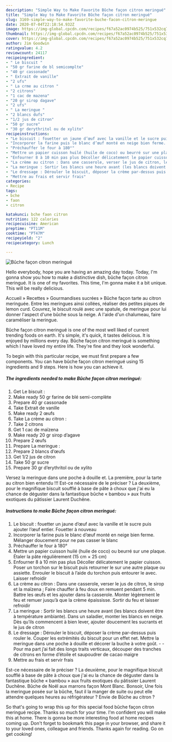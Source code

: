 ```yaml
---
description: "Simple Way to Make Favorite Bûche façon citron meringué"
title: "Simple Way to Make Favorite Bûche façon citron meringué"
slug: 3169-simple-way-to-make-favorite-buche-facon-citron-meringue
date: 2020-07-04T22:18:54.932Z
image: https://img-global.cpcdn.com/recipes/f67a52ac0974b525/751x532cq70/buche-facon-citron-meringue-photo-principale-de-la-recette.jpg
thumbnail: https://img-global.cpcdn.com/recipes/f67a52ac0974b525/751x532cq70/buche-facon-citron-meringue-photo-principale-de-la-recette.jpg
cover: https://img-global.cpcdn.com/recipes/f67a52ac0974b525/751x532cq70/buche-facon-citron-meringue-photo-principale-de-la-recette.jpg
author: Jim Goodwin
ratingvalue: 4.2
reviewcount: 24117
recipeingredient:
- " Le biscuit "
- "50 gr farine de bl semicomplte"
- "40 gr cassonade"
- " Extrait de vanille"
- "2 ufs"
- " La crme au citron "
- "2 citrons"
- "1 cac de mazena"
- "20 gr sirop dagave"
- "2 ufs"
- " La meringue "
- "2 blancs dufs"
- "1/2 jus de citron"
- "50 gr sucre"
- "30 gr derythritol ou de xylito"
recipeinstructions:
- "Le biscuit : fouetter un jaune d’œuf avec la vanille et le sucre puis ajouter l’œuf entier. Fouetter à nouveau"
- "Incorporer la farine puis le blanc d’œuf monté en neige bien ferme. Mélanger doucement pour ne pas casser le blanc"
- "Préchauffer le four à 180°"
- "Mettre un papier cuisson huilé (huile de coco) ou beurré sur une plaque. Étaler la pâte régulièrement (15 cm × 25 cm)"
- "Enfourner 8 à 10 min pas plus Décoller délicatement le papier cuisson. Poser un torchon sur le biscuit puis retourner le sur une autre plaque ou assiette. Enrouler le biscuit à l’aide du torchon puis entourer le avec. Laisser refroidir"
- "La crème au citron : Dans une casserole, verser le jus de citron, le sirop et la maïzena ; Faire chauffer à feu doux en remuent pendant 5 min. Battre les œufs et les ajouter dans la casserole. Monter légèrement le feu et remuer jusqu’à que la crème épaississe. Sortir du feu et laisser refroidir"
- "La meringue : Sortir les blancs une heure avant (les blancs doivent être à température ambiante). Dans un saladier, monter les blancs en neige. Dès qu’ils commencent à bien lever, ajouter doucement les sucrants et le jus de citron"
- "Le dressage : Dérouler le biscuit, déposer la crème par-dessus puis rouler le. Couper les extrémités du biscuit pour un effet net. Mettre la meringue dans une poche à douille et décorer la buche à votre goût.  Pour ma part j’ai fait des longs traits verticaux, découper des tranches de citrons en forme d’étoile et saupoudrer de cacao maigre"
- "Mettre au frais et servir frais"
categories:
- Recipe
tags:
- bche
- faon
- citron

katakunci: bche faon citron 
nutrition: 122 calories
recipecuisine: American
preptime: "PT11M"
cooktime: "PT47M"
recipeyield: "2"
recipecategory: Lunch

---
```



![Bûche façon citron meringué](https://img-global.cpcdn.com/recipes/f67a52ac0974b525/751x532cq70/buche-facon-citron-meringue-photo-principale-de-la-recette.jpg)

Hello everybody, hope you are having an amazing day today. Today, I'm gonna show you how to make a distinctive dish, bûche façon citron meringué. It is one of my favorites. This time, I'm gonna make it a bit unique. This will be really delicious.

Accueil » Recettes » Gourmandises sucrées » Bûche façon tarte au citron meringuée. Entre les meringues ainsi collées, réaliser des petites piques de lemon curd. Couvrez, le biscuit roulé avec une spatule, de meringue pour lui donner l&#39;aspect d&#39;une bûche sous la neige. A l&#39;aide d&#39;un chalumeau, faire caraméliser la meringue.

Bûche façon citron meringué is one of the most well liked of current trending foods on earth. It's simple, it's quick, it tastes delicious. It is enjoyed by millions every day. Bûche façon citron meringué is something which I have loved my entire life. They're fine and they look wonderful.


To begin with this particular recipe, we must first prepare a few components. You can have bûche façon citron meringué using 15 ingredients and 9 steps. Here is how you can achieve it.

<!--inarticleads1-->

##### The ingredients needed to make Bûche façon citron meringué:

1. Get  Le biscuit :
1. Make ready 50 gr farine de blé semi-complète
1. Prepare 40 gr cassonade
1. Take  Extrait de vanille
1. Make ready 2 œufs
1. Take  La crème au citron :
1. Take 2 citrons
1. Get 1 cac de maïzena
1. Make ready 20 gr sirop d’agave
1. Prepare 2 œufs
1. Prepare  La meringue :
1. Prepare 2 blancs d’œufs
1. Get 1/2 jus de citron
1. Take 50 gr sucre
1. Prepare 30 gr d’erythritol ou de xylito


Versez la meringue dans une poche à douille et. La première, pour la tarte au citron bien entendu !!! Est-ce nécessaire de le préciser ? La deuxième, pour le magnifique biscuit soufflé à base de pâte à choux que j&#39;ai eu la chance de déguster dans la fantastique bûche « bambou » aux fruits exotiques du pâtissier Laurent Duchêne. 

<!--inarticleads2-->

##### Instructions to make Bûche façon citron meringué:

1. Le biscuit : fouetter un jaune d’œuf avec la vanille et le sucre puis ajouter l’œuf entier. Fouetter à nouveau
1. Incorporer la farine puis le blanc d’œuf monté en neige bien ferme. Mélanger doucement pour ne pas casser le blanc
1. Préchauffer le four à 180°
1. Mettre un papier cuisson huilé (huile de coco) ou beurré sur une plaque. Étaler la pâte régulièrement (15 cm × 25 cm)
1. Enfourner 8 à 10 min pas plus Décoller délicatement le papier cuisson. Poser un torchon sur le biscuit puis retourner le sur une autre plaque ou assiette. Enrouler le biscuit à l’aide du torchon puis entourer le avec. Laisser refroidir
1. La crème au citron : Dans une casserole, verser le jus de citron, le sirop et la maïzena ; Faire chauffer à feu doux en remuent pendant 5 min. Battre les œufs et les ajouter dans la casserole. Monter légèrement le feu et remuer jusqu’à que la crème épaississe. Sortir du feu et laisser refroidir
1. La meringue : Sortir les blancs une heure avant (les blancs doivent être à température ambiante). Dans un saladier, monter les blancs en neige. Dès qu’ils commencent à bien lever, ajouter doucement les sucrants et le jus de citron
1. Le dressage : Dérouler le biscuit, déposer la crème par-dessus puis rouler le. Couper les extrémités du biscuit pour un effet net. Mettre la meringue dans une poche à douille et décorer la buche à votre goût. -  - Pour ma part j’ai fait des longs traits verticaux, découper des tranches de citrons en forme d’étoile et saupoudrer de cacao maigre
1. Mettre au frais et servir frais


Est-ce nécessaire de le préciser ? La deuxième, pour le magnifique biscuit soufflé à base de pâte à choux que j&#39;ai eu la chance de déguster dans la fantastique bûche « bambou » aux fruits exotiques du pâtissier Laurent Duchêne. Bûche de Noël aux marrons façon Mont Blanc. Bonsoir, Une fois la meringue posée sur la bûche, faut il la manger de suite ou peut elle attendre quelques heures au réfrigérateur ? Envie de Bûche au citron ? 

So that's going to wrap this up for this special food bûche façon citron meringué recipe. Thanks so much for your time. I'm confident you will make this at home. There is gonna be more interesting food at home recipes coming up. Don't forget to bookmark this page in your browser, and share it to your loved ones, colleague and friends. Thanks again for reading. Go on get cooking!
